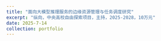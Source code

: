 ```yaml
---
title: "面向大模型推理服务的边缘资源管理与任务调度研究"
excerpt: "纵向，中央高校自由探索项目，主持，2025-2028，10万元"
date: 2025-7-14
collection: portfolio
---
```


<!--
## 纵向
1. 面向大模型推理服务的边缘资源管理与任务调度研究（中央高校自由探索项目，主持，2025-2028，10万元）
2. 面向高性能边缘计算的协同计算与资源管理 （国自然面上，参与，2022-2025，30万元）

## 横向
1. 基于多模态大模型的安卓端音视频聊天助手
2. 基于深度学习模型的书法辅助学习APP
-->

<!--
---
title: "Portfolio item number 1"
excerpt: "Short description of portfolio item number 1<br/><img src='/images/500x300.png'>"
collection: portfolio
---
-->
